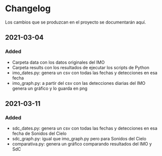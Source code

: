 # Changelog
Los cambios que se produzcan en el proyecto se documentarán aquí.

## 2021-03-04
### Added
- Carpeta data con los datos originales del IMO
- Carpeta results con los resultados de ejecutar los scripts de Python
- imo_dates.py: genera un csv con todas las fechas y detecciones en esa fecha
- imo_graph.py: a partir del csv con las detecciones diarias del IMO genera un gráfico y lo guarda en png

## 2021-03-11
### Added
- sdc_dates.py: genera un csv con todas las fechas y detecciones en esa fecha de Sonidos del Cielo
- sdc_graph.py: igual que imo_graph.py pero para Sonidos del Cielo
- comparativa.py: genera un gráfico comparando resultados del IMO y SdC